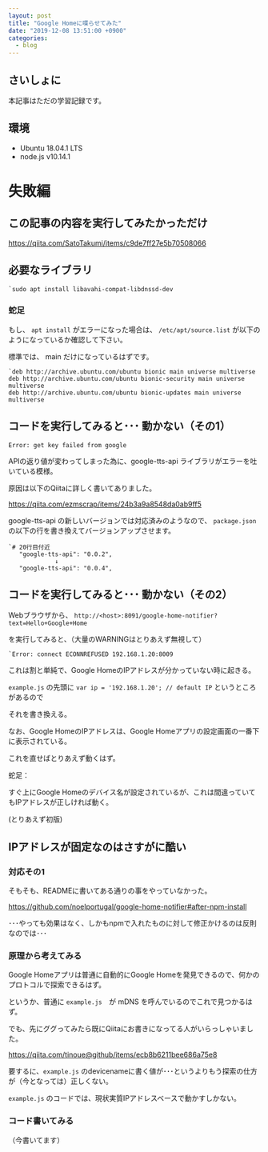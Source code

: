 ```yaml
---
layout: post
title: "Google Homeに喋らせてみた"
date: "2019-12-08 13:51:00 +0900"
categories: 
  - blog
---
```

## さいしょに

本記事はただの学習記録です。  

## 環境

* Ubuntu 18.04.1 LTS
* node.js v10.14.1

# 失敗編
## この記事の内容を実行してみたかっただけ

<a href="https://qiita.com/SatoTakumi/items/c9de7ff27e5b70508066">https://qiita.com/SatoTakumi/items/c9de7ff27e5b70508066  

## 必要なライブラリ
```
`sudo apt install libavahi-compat-libdnssd-dev
````

### 蛇足

もし、 `apt install` がエラーになった場合は、 `/etc/apt/source.list` が以下のようになっているか確認して下さい。  

標準では、 main だけになっているはずです。  

```
`deb http://archive.ubuntu.com/ubuntu bionic main universe multiverse
deb http://archive.ubuntu.com/ubuntu bionic-security main universe multiverse
deb http://archive.ubuntu.com/ubuntu bionic-updates main universe multiverse
````

## コードを実行してみると･･･ 動かない（その1）

`Error: get key failed from google`  

APIの返り値が変わってしまった為に、google-tts-api ライブラリがエラーを吐いている模様。  


原因は以下のQiitaに詳しく書いてありました。  

<a href="https://qiita.com/ezmscrap/items/24b3a9a8548da0ab9ff5">https://qiita.com/ezmscrap/items/24b3a9a8548da0ab9ff5  


google-tts-api の新しいバージョンでは対応済みのようなので、 `package.json` の以下の行を書き換えてバージョンアップさせます。  

```
`# 20行目付近
   "google-tts-api": "0.0.2",
             ↓
   "google-tts-api": "0.0.4",
````

## コードを実行してみると･･･ 動かない（その2）

Webブラウザから、 `http://<host>:8091/google-home-notifier?text=Hello+Google+Home`  

を実行してみると、（大量のWARNINGはとりあえず無視して）  

```
`Error: connect ECONNREFUSED 192.168.1.20:8009
````


これは割と単純で、Google HomeのIPアドレスが分かっていない時に起きる。  

`example.js` の先頭に `var ip = '192.168.1.20'; // default IP` というところがあるので  

それを書き換える。  


なお、Google HomeのIPアドレスは、Google Homeアプリの設定画面の一番下に表示されている。  

これを直せばとりあえず動くはず。  


蛇足：  

すぐ上にGoogle Homeのデバイス名が設定されているが、これは間違っていてもIPアドレスが正しければ動く。  


(とりあえず初版)  

## IPアドレスが固定なのはさすがに酷い
### 対応その1

そもそも、READMEに書いてある通りの事をやっていなかった。  

<a href="https://github.com/noelportugal/google-home-notifier#after-npm-install">https://github.com/noelportugal/google-home-notifier#after-npm-install  


･･･やっても効果はなく、しかもnpmで入れたものに対して修正かけるのは反則なのでは･･･  

### 原理から考えてみる

Google Homeアプリは普通に自動的にGoogle Homeを発見できるので、何かのプロトコルで探索できるはず。  

というか、普通に `example.js`　が mDNS を呼んでいるのでこれで見つかるはず。  


でも、先にググってみたら既にQiitaにお書きになってる人がいらっしゃいました。  

<a href="https://qiita.com/tinoue@github/items/ecb8b6211bee686a75e8">https://qiita.com/tinoue@github/items/ecb8b6211bee686a75e8  


要するに、`example.js` のdevicenameに書く値が･･･というよりもう探索の仕方が（今となっては）正しくない。  

`example.js` のコードでは、現状実質IPアドレスベースで動かすしかない。  

### コード書いてみる

（今書いてます）  

